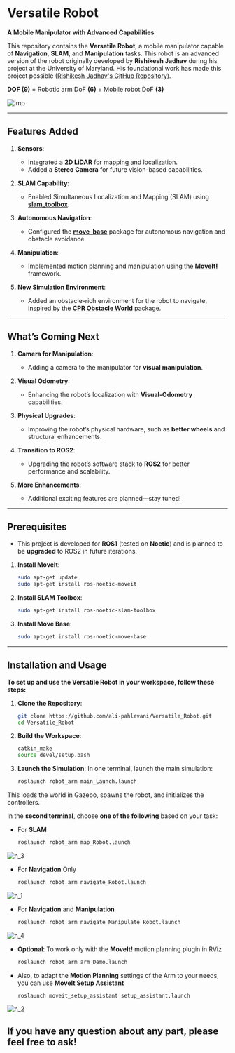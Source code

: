 # Versatile Robot

**A Mobile Manipulator with Advanced Capabilities**

This repository contains the **Versatile Robot**, a mobile manipulator capable of **Navigation**, **SLAM**, and **Manipulation** tasks. This robot is an advanced version of the robot originally developed by **Rishikesh Jadhav** during his project at the University of Maryland. His foundational work has made this project possible
([Rishikesh Jadhav's GitHub Repository](https://github.com/Rishikesh-Jadhav/Mobile-Manipulator-Robot-modeling-and-simulation-using-Gazebo-ROS-Noetic-)).


**DOF (9)** = Robotic arm DoF **(6)** + Mobile robot DoF **(3)**

![imp](https://github.com/user-attachments/assets/3a7a8957-02ba-49c8-95f0-2de73890a46b)


---

## Features Added

1. **Sensors**:
   - Integrated a **2D LiDAR** for mapping and localization.
   - Added a **Stereo Camera** for future vision-based capabilities.

2. **SLAM Capability**:
   - Enabled Simultaneous Localization and Mapping (SLAM) using **[slam_toolbox](https://github.com/SteveMacenski/slam_toolbox)**.

3. **Autonomous Navigation**:
   - Configured the **[move_base](http://wiki.ros.org/move_base)** package for autonomous navigation and obstacle avoidance.

4. **Manipulation**:
   - Implemented motion planning and manipulation using the **[MoveIt!](https://github.com/moveit/moveit)** framework.

5. **New Simulation Environment**:
   - Added an obstacle-rich environment for the robot to navigate, inspired by the **[CPR Obstacle World](https://github.com/clearpathrobotics/cpr_gazebo/tree/noetic-devel/cpr_obstacle_gazebo)** package.

---

## What’s Coming Next

1. **Camera for Manipulation**:
   - Adding a camera to the manipulator for **visual manipulation**.

2. **Visual Odometry**:
   - Enhancing the robot’s localization with **Visual-Odometry** capabilities.

3. **Physical Upgrades**:
   - Improving the robot’s physical hardware, such as **better wheels** and structural enhancements.

4. **Transition to ROS2**:
   - Upgrading the robot’s software stack to **ROS2** for better performance and scalability.

5. **More Enhancements**:
   - Additional exciting features are planned—stay tuned!

---
## Prerequisites

- This project is developed for **ROS1** (tested on **Noetic**) and is planned to be **upgraded** to ROS2 in future iterations.

1. **Install MoveIt**:
   ```bash
   sudo apt-get update
   sudo apt-get install ros-noetic-moveit

2. **Install SLAM Toolbox**:
   ```bash
   sudo apt-get install ros-noetic-slam-toolbox

3. **Install Move Base**:
   ```bash
   sudo apt-get install ros-noetic-move-base

---
## Installation and Usage

**To set up and use the Versatile Robot in your workspace, follow these steps:**

1. **Clone the Repository**:
   ```bash
   git clone https://github.com/ali-pahlevani/Versatile_Robot.git
   cd Versatile_Robot

2. **Build the Workspace**:
   ```bash
   catkin_make
   source devel/setup.bash

3. **Launch the Simulation**: 
In one terminal, launch the main simulation:
   ```bash
   roslaunch robot_arm main_Launch.launch
This loads the world in Gazebo, spawns the robot, and initializes the controllers.

In the **second terminal**, choose **one of the following** based on your task:

- For **SLAM**
   ```bash
   roslaunch robot_arm map_Robot.launch

![n_3](https://github.com/user-attachments/assets/e18bbf94-1f40-4694-be2f-4082ec7a6f64)


- For **Navigation** Only
   ```bash
   roslaunch robot_arm navigate_Robot.launch

![n_1](https://github.com/user-attachments/assets/65c851ca-0b16-468f-ba7e-72c17ddc7ce4)


- For **Navigation** and **Manipulation**
   ```bash
   roslaunch robot_arm navigate_Manipulate_Robot.launch

![n_4](https://github.com/user-attachments/assets/71b8f05b-3612-451c-8431-118f0a850d66)


- **Optional**: To work only with the **MoveIt!** motion planning plugin in RViz
   ```bash
   roslaunch robot_arm arm_Demo.launch

- Also, to adapt the **Motion Planning** settings of the Arm to your needs, you can use **MoveIt Setup Assistant**
   ```bash
   roslaunch moveit_setup_assistant setup_assistant.launch

![n_2](https://github.com/user-attachments/assets/e437355f-ccb2-4325-aa70-3c0d532e12fa)

   
## If you have any question about any part, please feel free to ask! ##

